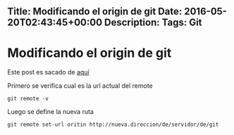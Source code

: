 Title: Modificando el origin de git
Date: 2016-05-20T02:43:45+00:00
Description: 
Tags: Git
---
# Modificando el origin de git

Este post es sacado de [aquí](https://help.github.com/articles/changing-a-remote-s-url/)

Primero se verifica cual es la url actual del remote
```
git remote -v
```

Luego se define la nueva ruta

```
git remote set-url oritin http://nueva.direccion/de/servidor/de/git
```